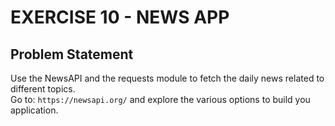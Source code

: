 # EXERCISE 10 - NEWS APP
## Problem Statement
Use the NewsAPI and the requests module to fetch the daily news related to different topics.
<br>
Go to: `https://newsapi.org/` and explore the various options to build you application.